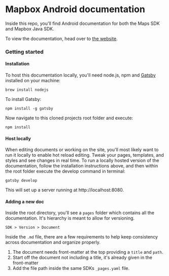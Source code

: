# Mapbox Android documentation
Inside this repo, you'll find Android documentation for both the Maps SDK and Mapbox Java SDK.

To view the documentation, head over to [the website]().

### Getting started
#### Installation
To host this documentation locally, you'll need node.js, npm and [Gatsby](https://github.com/gatsbyjs/gatsby) installed on your machine:

```
brew install nodejs
```

To install Gatsby:

```
npm install -g gatsby
```

Now navigate to this cloned projects root folder and execute:

```
npm install
```
 
#### Host locally
When editing documents or working on the site, you'll most likely want to run it locally to enable hot reload editing. Tweak your pages, templates, and styles and see changes in real time. To run a locally hosted version of the documentation, follow the installation instructions above, and then within the root folder execute the develop command in terminal:

```
gatsby develop
```

This will set up a server running at http://localhost:8080.

#### Adding a new doc
Inside the root directory, you'll see a `pages` folder which contains all the documentation. It's hierarchy is meant to allow for versioning.

```
SDK > Version > Document
```

Inside the `.md` file, there are a few requirements to help keep consistency across documentation and organize properly.

1. The document needs front-matter at the top providing a `title` and `path`.
2. Start off the document not including a title, it's already given in the front-matter
3. Add the file path inside the same SDKs `_pages.yaml` file.
